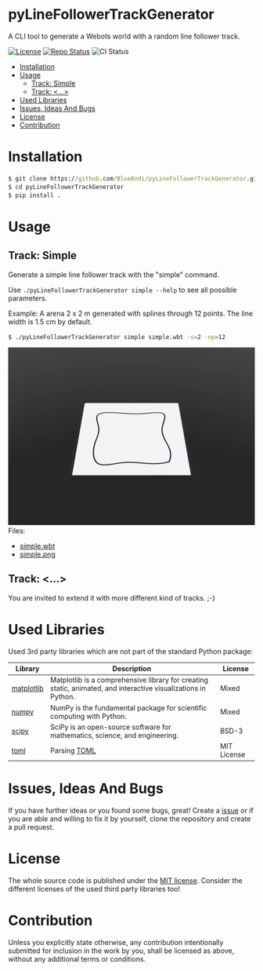 # pyLineFollowerTrackGenerator <!-- omit in toc -->
A CLI tool to generate a Webots world with a random line follower track.

[![License](https://img.shields.io/badge/license-MIT-blue.svg)](http://choosealicense.com/licenses/mit/)
[![Repo Status](https://www.repostatus.org/badges/latest/wip.svg)](https://www.repostatus.org/#wip)
![CI Status](https://github.com/BlueAndi/pyLineFollowerTrackGenerator/actions/workflows/test.yml/badge.svg)

* [Installation](#installation)
* [Usage](#usage)
  * [Track: Simple](#track-simple)
  * [Track: \<...\>](#track-)
* [Used Libraries](#used-libraries)
* [Issues, Ideas And Bugs](#issues-ideas-and-bugs)
* [License](#license)
* [Contribution](#contribution)

# Installation
```cmd
$ git clone https://github.com/BlueAndi/pyLineFollowerTrackGenerator.git
$ cd pyLineFollowerTrackGenerator
$ pip install .
```

# Usage

## Track: Simple
Generate a simple line follower track with the "simple" command.

Use ```./pyLineFollowerTrackGenerator simple --help``` to see all possible parameters.

Example: A arena 2 x 2 m generated with splines through 12 points. The line width is 1.5 cm by default.
```bash
$ ./pyLineFollowerTrackGenerator simple simple.wbt -s=2 -np=12
```
![example_simple](./doc/examples/simple/example_simple.png)
Files:
* [simple.wbt](./doc/examples/simple/simple.wbt)
* [simple.png](./doc/examples/simple/simple.png)

## Track: &lt;...&gt;
You are invited to extend it with more different kind of tracks. ;-)


# Used Libraries
Used 3rd party libraries which are not part of the standard Python package:

| Library | Description | License |
| - | - | - |
| [matplotlib](https://github.com/matplotlib/matplotlib) | Matplotlib is a comprehensive library for creating static, animated, and interactive visualizations in Python. | Mixed |
| [numpy](https://github.com/numpy/numpy) | NumPy is the fundamental package for scientific computing with Python. | Mixed |
| [scipy](https://github.com/scipy/scipy) | SciPy is an open-source software for mathematics, science, and engineering. | BSD-3 |
| [toml](https://github.com/uiri/toml) | Parsing [TOML](https://en.wikipedia.org/wiki/TOML) | MIT License |

# Issues, Ideas And Bugs
If you have further ideas or you found some bugs, great! Create a [issue](https://github.com/BlueAndi/pyLineFollowerTrackGenerator/issues) or if you are able and willing to fix it by yourself, clone the repository and create a pull request.

# License
The whole source code is published under the [MIT license](http://choosealicense.com/licenses/mit/).
Consider the different licenses of the used third party libraries too!

# Contribution
Unless you explicitly state otherwise, any contribution intentionally submitted for inclusion in the work by you, shall be licensed as above, without any additional terms or conditions.
